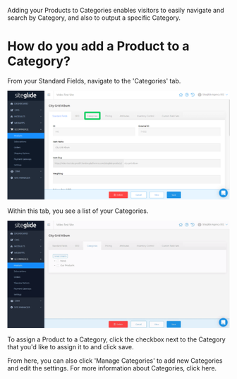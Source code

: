 Adding your Products to Categories enables visitors to easily navigate and search by Category, and also to output a specific Category. 

# How do you add a Product to a Category?

From your Standard Fields, navigate to the 'Categories' tab.

![Adding Categories to products](/.gitbook/assets/getgist/migrating-assets/products/cat1.png)

Within this tab, you see a list of your Categories.

![Adding Categories to products](/.gitbook/assets/getgist/migrating-assets/products/cat2.gif)

To assign a Product to a Category, click the checkbox next to the Category that you'd like to assign it to and click save.

From here, you can also click 'Manage Categories' to add new Categories and edit the settings. For more information about Categories, click here.